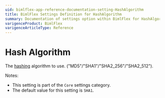 ```yaml
---
uid: bimlflex-app-reference-documentation-setting-HashAlgorithm
title: BimlFlex Settings Definition for HashAlgorithm
summary: Documentation of settings option within BimlFlex for HashAlgorithm
varigenceProduct: BimlFlex
varigenceArticleType: Reference
---
```


# Hash Algorithm

The [hashing](xref:bimlflex-concepts-hashing) algorithm to use. ("MD5"/"SHA1"/"SHA2_256"/"SHA2_512").

Notes:
* This setting is part of the `Core` settings category.
* The default value for this setting is `SHA1`.